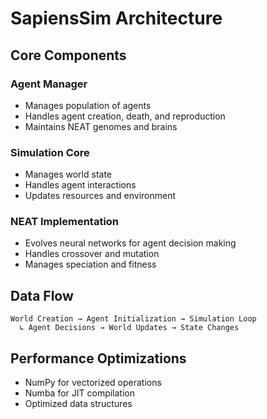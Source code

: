 # SapiensSim Architecture

## Core Components

### Agent Manager
- Manages population of agents
- Handles agent creation, death, and reproduction
- Maintains NEAT genomes and brains

### Simulation Core
- Manages world state
- Handles agent interactions
- Updates resources and environment

### NEAT Implementation
- Evolves neural networks for agent decision making
- Handles crossover and mutation
- Manages speciation and fitness

## Data Flow
```
World Creation → Agent Initialization → Simulation Loop
  ↳ Agent Decisions → World Updates → State Changes
```

## Performance Optimizations
- NumPy for vectorized operations
- Numba for JIT compilation
- Optimized data structures
